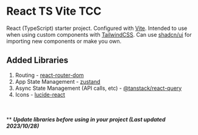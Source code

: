 # React TS Vite TCC

React (TypeScript) starter project. Configured with [Vite](https://vitejs.dev/guide/). Intended to use when using custom components with [TailwindCSS](https://tailwindcss.com/docs/guides/vite). Can use [shadcn/ui](https://ui.shadcn.com/docs/components) for importing new components or make you own.

## Added Libraries

1. Routing - [react-router-dom](https://reactrouter.com/en/main)
2. App State Management - [zustand](https://docs.pmnd.rs/zustand/getting-started/introduction)
3. Async State Management (API calls, etc) - [@tanstack/react-query](https://tanstack.com/query/latest)
4. Icons - [lucide-react](https://lucide.dev/icons/)

\
\
\*\* _**Update libraries before using in your project (Last updated 2023/10/28)**_
